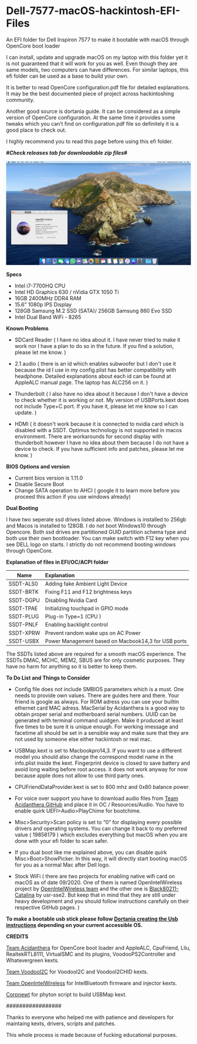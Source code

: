 # Dell-7577-macOS-hackintosh-EFI-Files

An EFI folder for Dell Inspiron 7577 to make it bootable with macOS through OpenCore boot loader

I can install, update and upgrade macOS on my laptop with this folder yet it is not guaranteed that it will work for you as well. Even though they are same models, two computers can have differences. For similar laptops, this efi folder can be used as a base to build your own.

It is better to read OpenCore configuration.pdf file for detailed explanations. It may be the best documented piece of project across hackintoshing community. 

Another good source is dortania guide. It can be considered as a simple version of OpenCore configuration. At the same time it provides some tweaks which you can’t find on configuration.pdf file so definitely it is a good place to check out. 

I highly recommend you to read this page before using this efi folder.

<b>#*Check releases tab for downloadable zip files*#</b> 

![](ss200907.png)


<b>Specs</b>

* Intel i7-7700HQ CPU
* Intel HD Graphics 630 / nVidia GTX 1050 Ti
* 16GB 2400MHz DDR4 RAM
* 15.6” 1080p IPS Display
* 128GB Samsung M.2 SSD (SATA)/ 256GB Samsung 860 Evo SSD 
* Intel Dual Band WiFi - 8265

<b>Known Problems</b>

* SDCard Reader ( I have no idea about it. I have never tried to make it work nor I have a plan to do so in the future. If you find a solution, please let me know. )

* 2.1 audio ( there is an id which enables subwoofer but I don't use it because the id I use in my config.plist has better compatibility with headphone. Detailed explanations about each id can be found at AppleALC manual page. The laptop has ALC256 on it. )

* Thunderbolt ( I also have no idea about it because I don't have a device to check whether it is working or not. My version of USBPorts.kext does not include Type+C port. If you have it, please let me know so I can update. )

* HDMI ( it doesn't work because it is connected to nvidia card which is disabled with a SSDT. Optimus technology is not supported in macos environment. There are workarounds for second display with thunderbolt however I have no idea about them because I do not have a device to check. If you have sufficient info and patches, please let me know. ) 

<b>BIOS Options and version</b>
* Current bios version is 1.11.0
* Disable Secure Boot
* Change SATA operation to AHCI ( google it to learn more before you proceed this action if you use windows already)

<b> Dual Booting </b>

I have two seperate ssd drives listed above. Windows is installed to 256gb and Macos is installed to 128GB. I do not boot Windows10 through Opencore. Both ssd drives are partitioned GUID partition schema type and both use their own bootloader. You can make switch with F12 key when you see DELL logo on starts. I strictly do not recommend booting windows through OpenCore. 


<b>Explanation of files in EFI/OC/ACPI folder</b>


Name | Explanation
---------|:---------
SSDT-ALS0 | Adding fake Ambient Light Device
SSDT-BRTK | Fixing F11 and F12 brightness keys	
SSDT-DGPU | Disabling Nvidia Card
SSDT-TPAE | Initializing touchpad in GPIO mode
SSDT-PLUG | Plug-in Type=1 (CPU )
SSDT-PNLF | Enabling backlight control
SSDT-XPRW | Prevent random wake ups on AC Power
SSDT-USBX | Power Management based on Macbook14,3 for USB ports


The SSDTs listed above are required for a smooth macOS experience. The SSDTs DMAC, MCHC, MEM2, SBUS are for only cosmetic purposes. They have no harm for anything so it is better to keep them.



<b> To Do List and Things to Consider </b>

* Config file does not include SMBIOS parameters which is a must. One needs to provide own values. There are guides here and there. Your friend is google as always. For ROM adress you can use your builtin ethernet card MAC adress. MacSerial by Acidanthera is a good way to obtain proper serial and motherboard serial numbers. UUID can be generated with terminal command uuidgen. Make it produced at least five times to be sure it is unique enough. For working imessage and facetime all should be set in a sensible way and make sure that they are not used by someone else either hackintosh or real mac.

* USBMap.kext is set to Macbookpro14,3. If you want to use a different model you should also change the correspond model name in the info.plist inside the kext. Fingerprint device is closed to save battery and avoid long waiting before root access. it does not work anyway for now because apple does not allow to use third party ones.

* CPUFriendDataProvider.kext is set to 800 mhz and 0x80 balance power.
 
* For voice over support you have to download audio files from [Team Acidanthera GitHub](https://github.com/acidanthera/OcBinaryData/tree/master/Resources) and place it in OC / Resources/Audio. You have to enable quirk UEFI>Audio>PlayChime for bootchime. 

* Misc>Security>Scan policy is set to “0” for displaying every possible drivers and operating systems. You can change it back to my preferred value ( 19858179 )  which excludes everything but macOS when you are done with your efi folder to scan safer.

* If you dual boot like me explained above, you can disable quirk Misc>Boot>ShowPicker. In this way, it will directly start booting macOS for you as a normal Mac after Dell logo.

* Stock WiFi ( there are two projects for enabling native wifi card on macOS as of date 09/2020.  One of them is named OpenIntelWireless project by [OpenIntelWireless team](https://github.com/OpenIntelWireless) and the other one is [Black80211-Catalina](https://github.com/usr-sse2/Black80211-Catalina) by usr-sse2. But keep that in mind that they are still under heavy development and you should follow instructions carefully on their respective GitHub pages. )

<b> To make a bootable usb stick please follow [Dortania creating the Usb instructions](https://dortania.github.io/OpenCore-Install-Guide/installer-guide/) depending on your current accessible OS. </b>


<b> CREDITS </b>

[Team Acidanthera](https://github.com/acidanthera) for OpenCore boot loader and AppleALC, CpuFriend, Lilu, RealtekRTL8111, VirtualSMC and its plugins, VoodooPS2Controller and Whatevergreen kexts. 

[Team VoodooI2C](https://github.com/VoodooI2C/VoodooI2C) for VoodooI2C and VoodooI2CHID kexts.

[Team OpenIntelWireless](https://github.com/OpenIntelWireless) for IntelBluetooth firmware and injector kexts.

[Corpnewt](https://github.com/corpnewt) for phyton script to build USBMap kext.

#################

Thanks to everyone who helped me with patience and developers for maintaing kexts, drivers, scripts and patches.

This whole process is made because of fucking educational purposes. 

 

